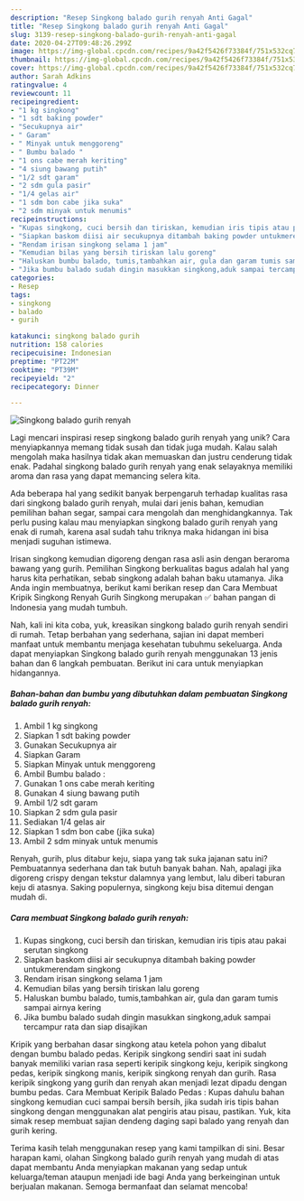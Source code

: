 ```yaml
---
description: "Resep Singkong balado gurih renyah Anti Gagal"
title: "Resep Singkong balado gurih renyah Anti Gagal"
slug: 3139-resep-singkong-balado-gurih-renyah-anti-gagal
date: 2020-04-27T09:48:26.299Z
image: https://img-global.cpcdn.com/recipes/9a42f5426f73384f/751x532cq70/singkong-balado-gurih-renyah-foto-resep-utama.jpg
thumbnail: https://img-global.cpcdn.com/recipes/9a42f5426f73384f/751x532cq70/singkong-balado-gurih-renyah-foto-resep-utama.jpg
cover: https://img-global.cpcdn.com/recipes/9a42f5426f73384f/751x532cq70/singkong-balado-gurih-renyah-foto-resep-utama.jpg
author: Sarah Adkins
ratingvalue: 4
reviewcount: 11
recipeingredient:
- "1 kg singkong"
- "1 sdt baking powder"
- "Secukupnya air"
- " Garam"
- " Minyak untuk menggoreng"
- " Bumbu balado "
- "1 ons cabe merah keriting"
- "4 siung bawang putih"
- "1/2 sdt garam"
- "2 sdm gula pasir"
- "1/4 gelas air"
- "1 sdm bon cabe jika suka"
- "2 sdm minyak untuk menumis"
recipeinstructions:
- "Kupas singkong, cuci bersih dan tiriskan, kemudian iris tipis atau pakai serutan singkong"
- "Siapkan baskom diisi air secukupnya ditambah baking powder untukmerendam singkong"
- "Rendam irisan singkong selama 1 jam"
- "Kemudian bilas yang bersih tiriskan lalu goreng"
- "Haluskan bumbu balado, tumis,tambahkan air, gula dan garam tumis sampai airnya kering"
- "Jika bumbu balado sudah dingin masukkan singkong,aduk sampai tercampur rata dan siap disajikan"
categories:
- Resep
tags:
- singkong
- balado
- gurih

katakunci: singkong balado gurih 
nutrition: 158 calories
recipecuisine: Indonesian
preptime: "PT22M"
cooktime: "PT39M"
recipeyield: "2"
recipecategory: Dinner

---
```



![Singkong balado gurih renyah](https://img-global.cpcdn.com/recipes/9a42f5426f73384f/751x532cq70/singkong-balado-gurih-renyah-foto-resep-utama.jpg)

Lagi mencari inspirasi resep singkong balado gurih renyah yang unik? Cara menyiapkannya memang tidak susah dan tidak juga mudah. Kalau salah mengolah maka hasilnya tidak akan memuaskan dan justru cenderung tidak enak. Padahal singkong balado gurih renyah yang enak selayaknya memiliki aroma dan rasa yang dapat memancing selera kita.

Ada beberapa hal yang sedikit banyak berpengaruh terhadap kualitas rasa dari singkong balado gurih renyah, mulai dari jenis bahan, kemudian pemilihan bahan segar, sampai cara mengolah dan menghidangkannya. Tak perlu pusing kalau mau menyiapkan singkong balado gurih renyah yang enak di rumah, karena asal sudah tahu triknya maka hidangan ini bisa menjadi suguhan istimewa.

Irisan singkong kemudian digoreng dengan rasa asli asin dengan beraroma bawang yang gurih. Pemilihan Singkong berkualitas bagus adalah hal yang harus kita perhatikan, sebab singkong adalah bahan baku utamanya. Jika Anda ingin membuatnya, berikut kami berikan resep dan Cara Membuat Kripik Singkong Renyah Gurih Singkong merupakan ✅ bahan pangan di Indonesia yang mudah tumbuh.


Nah, kali ini kita coba, yuk, kreasikan singkong balado gurih renyah sendiri di rumah. Tetap berbahan yang sederhana, sajian ini dapat memberi manfaat untuk membantu menjaga kesehatan tubuhmu sekeluarga. Anda dapat menyiapkan Singkong balado gurih renyah menggunakan 13 jenis bahan dan 6 langkah pembuatan. Berikut ini cara untuk menyiapkan hidangannya.

<!--inarticleads1-->

##### Bahan-bahan dan bumbu yang dibutuhkan dalam pembuatan Singkong balado gurih renyah:

1. Ambil 1 kg singkong
1. Siapkan 1 sdt baking powder
1. Gunakan Secukupnya air
1. Siapkan  Garam
1. Siapkan  Minyak untuk menggoreng
1. Ambil  Bumbu balado :
1. Gunakan 1 ons cabe merah keriting
1. Gunakan 4 siung bawang putih
1. Ambil 1/2 sdt garam
1. Siapkan 2 sdm gula pasir
1. Sediakan 1/4 gelas air
1. Siapkan 1 sdm bon cabe (jika suka)
1. Ambil 2 sdm minyak untuk menumis


Renyah, gurih, plus ditabur keju, siapa yang tak suka jajanan satu ini? Pembuatannya sederhana dan tak butuh banyak bahan. Nah, apalagi jika digoreng crispy dengan tekstur dalamnya yang lembut, lalu diberi taburan keju di atasnya. Saking populernya, singkong keju bisa ditemui dengan mudah di. 

<!--inarticleads2-->

##### Cara membuat Singkong balado gurih renyah:

1. Kupas singkong, cuci bersih dan tiriskan, kemudian iris tipis atau pakai serutan singkong
1. Siapkan baskom diisi air secukupnya ditambah baking powder untukmerendam singkong
1. Rendam irisan singkong selama 1 jam
1. Kemudian bilas yang bersih tiriskan lalu goreng
1. Haluskan bumbu balado, tumis,tambahkan air, gula dan garam tumis sampai airnya kering
1. Jika bumbu balado sudah dingin masukkan singkong,aduk sampai tercampur rata dan siap disajikan


Kripik yang berbahan dasar singkong atau ketela pohon yang dibalut dengan bumbu balado pedas. Keripik singkong sendiri saat ini sudah banyak memiliki varian rasa seperti keripik singkong keju, keripik singkong pedas, keripik singkong manis, keripik singkong renyah dan gurih. Rasa keripik singkong yang gurih dan renyah akan menjadi lezat dipadu dengan bumbu pedas. Cara Membuat Keripik Balado Pedas : Kupas dahulu bahan singkong kemudian cuci sampai bersih bersih, jika sudah iris tipis bahan singkong dengan menggunakan alat pengiris atau pisau, pastikan. Yuk, kita simak resep membuat sajian dendeng daging sapi balado yang renyah dan gurih kering. 

Terima kasih telah menggunakan resep yang kami tampilkan di sini. Besar harapan kami, olahan Singkong balado gurih renyah yang mudah di atas dapat membantu Anda menyiapkan makanan yang sedap untuk keluarga/teman ataupun menjadi ide bagi Anda yang berkeinginan untuk berjualan makanan. Semoga bermanfaat dan selamat mencoba!
